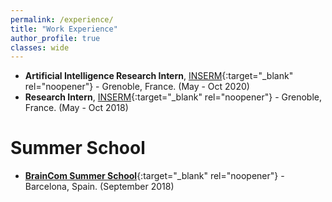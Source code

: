 ```yaml
---
permalink: /experience/
title: "Work Experience"
author_profile: true
classes: wide
---
```


* **Artificial Intelligence Research Intern**, [INSERM](https://www.inserm.fr/en){:target="_blank" rel="noopener"} - Grenoble, France. (May - Oct 2020)
* **Research Intern**, [INSERM](https://www.inserm.fr/en){:target="_blank" rel="noopener"} - Grenoble, France. (May - Oct 2018)

# Summer School

* [**BrainCom Summer School**](http://www.braincom-project.eu/braincom-summer-school-in-barcelona/){:target="_blank" rel="noopener"} - Barcelona, Spain. (September 2018)
